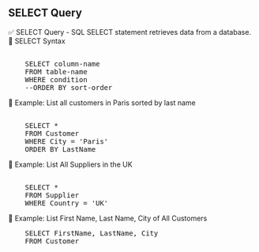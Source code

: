 ## SELECT Query 
✅ SELECT Query - SQL SELECT statement retrieves data from a database. <br> 
🔷 SELECT Syntax 
<pre> 
	SELECT column-name 
	FROM table-name 
	WHERE condition 
	--ORDER BY sort-order 
</pre>   
🔷 Example: List all customers in Paris sorted by last name 
<pre> 
    SELECT * 
	FROM Customer
	WHERE City = 'Paris'
	ORDER BY LastName
</pre>
🔷 Example: List All Suppliers in the UK
<pre> 
    SELECT * 
	FROM Supplier
	WHERE Country = 'UK'
</pre>
🔷 Example: List First Name, Last Name, City of All Customers 
<pre>
	SELECT FirstName, LastName, City
	FROM Customer
</pre> 
  
